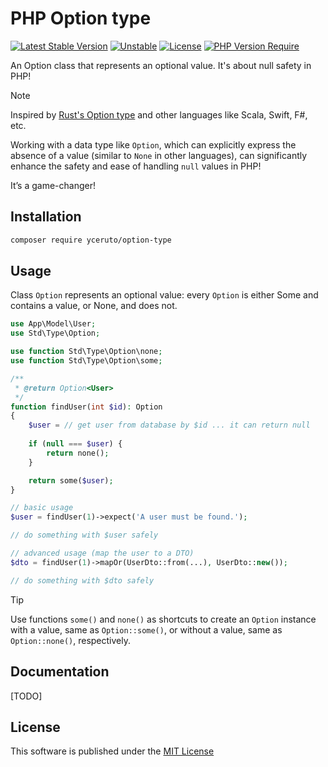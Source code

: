 # PHP Option type

[![Latest Stable Version](https://poser.pugx.org/yceruto/option-type/v)](https://packagist.org/packages/yceruto/option-type)
[![Unstable](http://poser.pugx.org/yceruto/bundle-skeleton/v/unstable)](https://packagist.org/packages/yceruto/option-type)
[![License](https://poser.pugx.org/yceruto/option-type/license)](https://packagist.org/packages/yceruto/option-type)
[![PHP Version Require](https://poser.pugx.org/yceruto/option-type/require/php)](https://packagist.org/packages/yceruto/option-type)

An Option class that represents an optional value. It's about null safety in PHP!

> [!NOTE]
> Inspired by [Rust's Option type](https://doc.rust-lang.org/std/option/) and other 
> languages like Scala, Swift, F#, etc.

Working with a data type like `Option`, which can explicitly express the absence 
of a value (similar to `None` in other languages), can significantly enhance the 
safety and ease of handling `null` values in PHP! 

It’s a game-changer!

## Installation

```bash
composer require yceruto/option-type
```

## Usage

Class `Option` represents an optional value: every `Option` is either Some and 
contains a value, or None, and does not.

```php
use App\Model\User;
use Std\Type\Option;

use function Std\Type\Option\none;
use function Std\Type\Option\some;

/**
 * @return Option<User>
 */
function findUser(int $id): Option
{
    $user = // get user from database by $id ... it can return null
    
    if (null === $user) {
        return none();
    }

    return some($user);
}

// basic usage
$user = findUser(1)->expect('A user must be found.');

// do something with $user safely

// advanced usage (map the user to a DTO)
$dto = findUser(1)->mapOr(UserDto::from(...), UserDto::new());

// do something with $dto safely
```

> [!TIP]
>Use functions `some()` and `none()` as shortcuts to create an `Option` instance with a
>value, same as `Option::some()`, or without a value, same as `Option::none()`, respectively.

## Documentation

[TODO]

## License

This software is published under the [MIT License](LICENSE)
